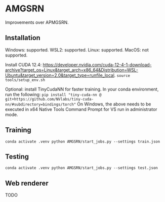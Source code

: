 # AMGSRN
Improvements over APMGSRN.


## Installation
Windows: supported.
WSL2: supported.
Linux: supported.
MacOS: not supported.

Install CUDA 12.4: https://developer.nvidia.com/cuda-12-4-1-download-archive?target_os=Linux&target_arch=x86_64&Distribution=WSL-Ubuntu&target_version=2.0&target_type=runfile_local.
`
source tools/setup_env.sh
`

Optional: install TinyCudaNN for faster training. In your conda environment, run the following:
`
pip install "tiny-cuda-nn @ git+https://github.com/NVlabs/tiny-cuda-nn/#subdirectory=bindings/torch"
`
On Windows, the above needs to be executed in x64 Native Tools Command Prompt for VS run in administrator mode.

## Training
`
conda activate .venv
python AMGSRN/start_jobs.py --settings train.json
`

## Testing
`
conda activate .venv
python AMGSRN/start_jobs.py --settings test.json
`

## Web renderer
TODO
